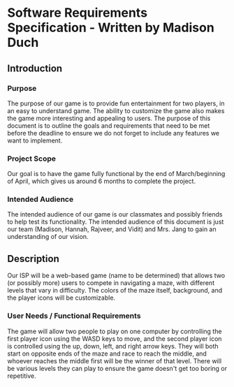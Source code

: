 # Software Requirements Specification - Written by Madison Duch
<h2>Introduction</h2>
<h3>Purpose</h3>
The purpose of our game is to provide fun entertainment for two players, in an easy to understand game. The ability to customize the game also makes the game more interesting and appealing to users. The purpose of this document is to outline the goals and requirements that need to be met before the deadline to ensure we do not forget to include any features we want to implement.
<h3>Project Scope</h3>
Our goal is to have the game fully functional by the end of March/beginning of April, which gives us around 6 months to complete the project.
<h3>Intended Audience</h3>
The intended audience of our game is our classmates and possibly friends to help test its functionality. The intended audience of this document is just our team (Madison, Hannah, Rajveer, and Vidit) and Mrs. Jang to gain an understanding of our vision. 
<h2>Description</h2>
Our ISP will be a web-based game (name to be determined) that allows two (or possibly more) users to compete in navigating a maze, with different levels that vary in difficulty. The colors of the maze itself, background, and the player icons will be customizable. 
<h3>User Needs / Functional Requirements</h3>
The game will allow two people to play on one computer by controlling the first player icon using the WASD keys to move, and the second player icon is controlled using the up, down, left, and right arrow keys. They will both start on opposite ends of the maze and race to reach the middle, and whoever reaches the middle first will be the winner of that level. There will be various levels they can play to ensure the game doesn't get too boring or repetitive. 
